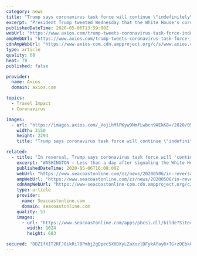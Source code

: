 ```yaml
---
category: news
title: "Trump says coronavirus task force will continue \"indefinitely\" but focus on reopening"
excerpt: "President Trump tweeted Wednesday that the White House's coronavirus task force will continue \"indefinitely\" but move to focus on \"safety & opening up our country.\" Why it matters"
publishedDateTime: 2020-05-06T13:59:00Z
webUrl: "https://www.axios.com/trump-tweets-coronavirus-task-force-indefinitely-39d487fc-4312-4484-b962-203295020136.html"
ampWebUrl: "https://www.axios.com/trump-tweets-coronavirus-task-force-indefinitely-39d487fc-4312-4484-b962-203295020136.html"
cdnAmpWebUrl: "https://www-axios-com.cdn.ampproject.org/c/s/www.axios.com/trump-tweets-coronavirus-task-force-indefinitely-39d487fc-4312-4484-b962-203295020136.html"
type: article
quality: 68
heat: 78
published: false

provider:
  name: Axios
  domain: axios.com

topics:
  - Travel Impact
  - Coronavirus

images:
  - url: "https://images.axios.com/_VojihMlPKyw9NmfLwbcn9AEkK8=/2020/05/06/1588771949508.jpg"
    width: 3150
    height: 2294
    title: "Trump says coronavirus task force will continue \"indefinitely\" but focus on reopening"

related:
  - title: "In reversal, Trump says coronavirus task force will 'continue on indefinitely,' shifts focus to reopening, vaccines"
    excerpt: "WASHINGTON – Less than a day after signaling the White House task force on coronavirus would be disbanded ... But we have to get our country open.\" Democrats and other critics blasted Trump's plan to reduce the scope of the task force on Tuesday, especially given the threat that death tolls would rise as states reopen businesses and other ..."
    publishedDateTime: 2020-05-06T16:08:00Z
    webUrl: "https://www.seacoastonline.com/zz/news/20200506/in-reversal-trump-says-coronavirus-task-force-will-continue-on-indefinitely-shifts-focus-to-reopening-vaccines"
    ampWebUrl: "https://www.seacoastonline.com/zz/news/20200506/in-reversal-trump-says-coronavirus-task-force-will-continue-on-indefinitely-shifts-focus-to-reopening-vaccines?template=ampart"
    cdnAmpWebUrl: "https://www-seacoastonline-com.cdn.ampproject.org/c/s/www.seacoastonline.com/zz/news/20200506/in-reversal-trump-says-coronavirus-task-force-will-continue-on-indefinitely-shifts-focus-to-reopening-vaccines?template=ampart"
    type: article
    provider:
      name: Seacoastonline.com
      domain: seacoastonline.com
    quality: 53
    images:
      - url: "https://www.seacoastonline.com/apps/pbcsi.dll/bilde?Site=ZZ&Date=20200506&Category=NEWS&ArtNo=200509932&Ref=AR"
        width: 1024
        height: 683

secured: "DDZIfXIT2RFJ8ikRi7BPmbj2gDpec5X0DXyLZaXozlDFykAfay0+TG+zOEbk8fjsPO7ScWgELNrSQLe30Irsr0+Rr8wYnKxbpXM7g/mxK0bQ4jBiUDdOIPVA+pOjpzt30q4icP3nQFJ1Y0wwCvq9Zlq+3Y8GuZupkDkWpxUwNu3fn8fgJt2e+BL8W4tP+UCRjlPaAkDukhiSJRxW90jSjurOHV+hXhX7RH2Cj+f5gP1jTzDflJ/AXqxDN+tUA6PtgQCVO+zUaTQqOf6nW7AKgO1ZoKaB+xBPVkKzxtJez9IxgDQn+a4dcWZS0mWhCY7Q;BArj+S1XoSSMqb07/ahZaA=="
---
```


